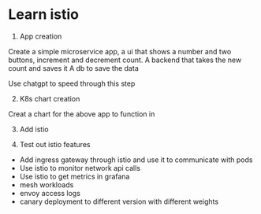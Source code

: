 # Learn istio

1. App creation

Create a simple microservice app, a ui that shows a number and two buttons, increment and decrement count.
A backend that takes the new count and saves it
A db to save the data

Use chatgpt to speed through this step

2. K8s chart creation

Creat a chart for the above app to function in

3. Add istio


4. Test out istio features
  - Add ingress gateway through istio and use it to communicate with pods
  - Use istio to monitor network api calls
  - Use istio to get metrics in grafana
  - mesh workloads
  - envoy access logs
  - canary deployment to different version with different weights



